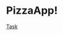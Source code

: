 # PizzaApp!
[Task](https://github.com/taurasbear/PizzaApp/assets/156223152/de533251-2a52-4bd8-b8c8-965a60ad33f9)
